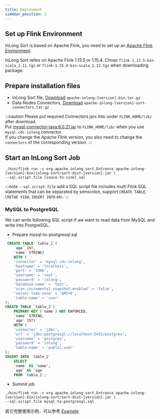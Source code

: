 ```yaml
---
title: Deployment
sidebar_position: 2
---
```


## Set up Flink Environment
InLong Sort is based on Apache Flink, you need to set up an [Apache Flink Environment](https://nightlies.apache.org/flink/flink-docs-release-1.13/docs/deployment/overview/).

InLong Sort relies on Apache Flink 1.13.5 or 1.15.4. Chose `flink-1.13.5-bin-scala_2.11.tgz` or `flink-1.15.4-bin-scala_2.12.tgz` when downloading package.

## Prepare installation files
- InLong Sort file, [Download](https://inlong.apache.org/download/) `apache-inlong-[version]-bin.tar.gz`
- Data Nodes Connectors, [Download](https://inlong.apache.org/download/) `apache-inlong-[version]-sort-connectors.tar.gz`

:::caution
Please put required Connectors jars into under `FLINK_HOME/lib/` after download.  
Put [mysql-connector-java:8.0.21.jar](https://repo1.maven.org/maven2/mysql/mysql-connector-java/8.0.21/mysql-connector-java-8.0.21.jar) to `FLINK_HOME/lib/` when you use `mysql-cdc-inlong` connector.  
If you change the Apache Flink version, you also need to change the `connectors` of the corresponding version.
:::

## Start an InLong Sort Job
```shell
./bin/flink run -c org.apache.inlong.sort.Entrance apache-inlong-[version]-bin/inlong-sort/sort-dist-[version].jar \
--sql.script.file [souce-to-sink].sql
```

:::note
`--sql.script.file` add a SQL script file includes multi Flink SQL statements that can be separated by semicolon, support `CREATE TABLE`, `CRETAE VIEW`, `INSERT INTO` etc.
:::

### MySQL to PostgreSQL
We can write following SQL script if we want to read data from MySQL and write into PostgreSQL.

- Prepare mysql-to-postgresql.sql
```sql
 CREATE TABLE `table_1`(
    `age` INT,
    `name` STRING)
    WITH (
    'connector' = 'mysql-cdc-inlong',
    'hostname' = 'localhost',
    'port' = '3306',
    'username' = 'root',
    'password' = 'inlong',
    'database-name' = 'test',
    'scan.incremental.snapshot.enabled' = 'false',
    'server-time-zone' = 'GMT+8',
    'table-name' = 'user'
);
CREATE TABLE `table_2`(
    PRIMARY KEY (`name`) NOT ENFORCED,
    `name` STRING,
    `age` INT)
    WITH (
    'connector' = 'jdbc',
    'url' = 'jdbc:postgresql://localhost:5432/postgres',
    'username' = 'postgres',
    'password' = 'inlong',
    'table-name' = 'public.user'
);
INSERT INTO `table_2` 
    SELECT 
    `name` AS `name`,
    `age` AS `age`
    FROM `table_1`;
```

- Summit job
```shell
./bin/flink run -c org.apache.inlong.sort.Entrance apache-inlong-[version]-bin/inlong-sort/sort-dist-[version].jar \
--sql.script.file mysql-to-postgresql.sql
```

其它完整使用示例，可以参考 [Example](example.md)